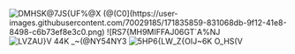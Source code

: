 ![DMHSK@7JS{UF%@X `(@(C0](https://user-images.githubusercontent.com/70029185/171835859-831068db-9f12-41e8-8498-c6b73ef8e3c0.png)
![RS7{MH9MIFF`AJ06GT`A%NJ](https://user-images.githubusercontent.com/70029185/171835876-7b3b361e-d1d8-42c4-8f6e-65cf71e9691b.png)
![LVZAU}V 44K _~(@NY54NY3](https://user-images.githubusercontent.com/70029185/171835896-b76bca84-8977-480b-ba38-e5502c7f37e2.png)
![5HP6{LW_Z{OIJ~6K O_HS(V](https://user-images.githubusercontent.com/70029185/171835904-2ad9b56a-723f-4e37-81fa-adf77fd7d1d5.png)
